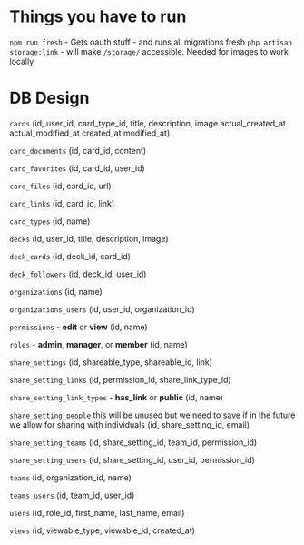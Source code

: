 # Things you have to run
`npm run fresh` - Gets oauth stuff - and runs all migrations fresh
`php artisan storage:link` - will make `/storage/` accessible. Needed for images to work locally

# DB Design

`cards`
(id, user_id, card_type_id, title, description, image actual_created_at actual_modified_at created_at modified_at)

`card_documents`
(id, card_id, content)

`card_favorites`
(id, card_id, user_id)

`card_files`
(id, card_id, url)

`card_links`
(id, card_id, link)

`card_types` 
(id, name)

`decks`
(id, user_id, title, description, image)

`deck_cards`
(id, deck_id, card_id)

`deck_followers`
(id, deck_id, user_id)

`organizations`
(id, name)

`organizations_users`
(id, user_id, organization_id)

`permissions` - **edit** or **view** 
(id, name)

`roles` - **admin**, **manager**, or **member** 
(id, name)

`share_settings`
(id, shareable_type, shareable_id, link)

`share_setting_links`
(id, permission_id, share_link_type_id)

`share_setting_link_types` - **has_link** or **public**
(id, name)

`share_setting_people` this will be unused but we need to save if in the future we allow for sharing with individuals
(id, share_setting_id, email)

`share_setting_teams`
(id, share_setting_id, team_id, permission_id)

`share_setting_users`
(id, share_setting_id, user_id, permission_id)

`teams` 
(id, organization_id, name)

`teams_users`
(id, team_id, user_id)

`users`
(id, role_id, first_name, last_name, email)

`views`
(id, viewable_type, viewable_id, created_at)
